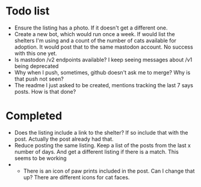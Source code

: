 # Todo list

* Ensure the listing has a photo.  If it doesn't get a different one.
* Create a new bot, which would run once a week.  If would list the shelters I'm using and a count of the number of cats available for adoption.  It would post that to the same mastodon account.  No success with this one yet.
* Is mastodon /v2 endpoints available?  I keep seeing messages about /v1 being deprecated
* Why when I push, sometimes, github doesn't ask me to merge?  Why is that push not seen?
* The readme I just asked to be created, mentions tracking the last 7 says posts.  How is that done?

# Completed
* Does the listing include a link to the shelter?  If so include that with the post.  Actually the post already had that.
* Reduce posting the same listing.  Keep a list of the posts from the last x number of days.  And get a different listing if there is a match. This seems to be working
* * There is an icon of paw prints included in the post.  Can I change that up?  There are different icons for cat faces.  
